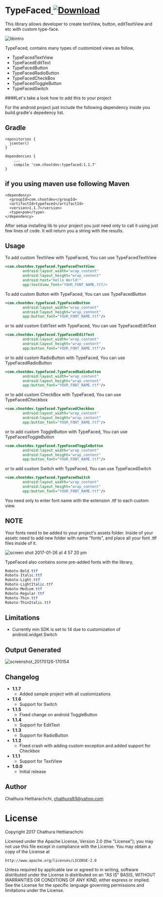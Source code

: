 # TypeFaced[ ![Download](https://api.bintray.com/packages/chathurahettiarachchi/maven/TypeFaced/images/download.svg) ](https://bintray.com/chathurahettiarachchi/maven/TypeFaced/_latestVersion)
This library allows developer to create textView, button, editTextView and etc with custom type-face.

![libintro](https://cloud.githubusercontent.com/assets/13764097/22328954/f6fa03be-e3e4-11e6-86c7-000da62f8042.jpg)

TypeFaced, contains many types of customized views as follow,
* TypeFacedTextView
* TypeFacedEditText
* TypeFacedButton
* TypeFacedRadioButton
* TypeFacedCheckBox
* TypeFacedToggleButton
* TypeFacedSwitch

####Let's take a look how to add this to your project

For the android project just include the following dependency inside you build.gradle's depedency list.

Gradle
------
```
repositories {
  jcenter()
}

dependencies {
    ...
    compile 'com.chootdev:typefaced:1.1.7'
}
```

if you using maven use following
Maven
------
```
<dependency>
  <groupId>com.chootdev</groupId>
  <artifactId>typefaced</artifactId>
  <version>1.1.7</version>
  <type>pom</type>
</dependency>
```

After setup installing lib to your project you just need only to call it using just few lines of code. It will return you a string with the results.

Usage
-----
To add custom TextView with TypeFaced, You can use TypeFacedTextView
```xml
<com.chootdev.typefaced.TypeFacedTextView
        android:layout_width="wrap_content"
        android:layout_height="wrap_content"
        android:text="Hello World!"
        app:textView_font="YOUR_FONT_NAME.ttf/>
```

To add custom Button with TypeFaced, You can use TypeFacedButton
```xml
<com.chootdev.typefaced.TypeFacedButton
        android:layout_width="wrap_content"
        android:layout_height="wrap_content"
        app:button_font="YOUR_FONT_NAME.ttf"/>
```

or to add custom EditText with TypeFaced, You can use TypeFacedEditText
```xml
<com.chootdev.typefaced.TypeFacedEditText
        android:layout_width="wrap_content"
        android:layout_height="wrap_content"
        app:button_font="YOUR_FONT_NAME.ttf"/>
```

or to add custom RadioButton with TypeFaced, You can use TypeFacedRadioButton
```xml
<com.chootdev.typefaced.TypeFacedRadioButton
        android:layout_width="wrap_content"
        android:layout_height="wrap_content"
        app:button_font="YOUR_FONT_NAME.ttf"/>
```

or to add custom CheckBox with TypeFaced, You can use TypeFacedCheckbox
```xml
<com.chootdev.typefaced.TypeFacedCheckbox
        android:layout_width="wrap_content"
        android:layout_height="wrap_content"
        app:button_font="YOUR_FONT_NAME.ttf"/>
```

or to add custom ToggleButton with TypeFaced, You can use TypeFacedToggleButton
```xml
<com.chootdev.typefaced.TypeFacedToggleButton
        android:layout_width="wrap_content"
        android:layout_height="wrap_content"
        app:button_font="YOUR_FONT_NAME.ttf"/>
```

or to add custom Switch with TypeFaced, You can use TypeFacedSwitch
```xml
<com.chootdev.typefaced.TypeFacedSwitch
        android:layout_width="wrap_content"
        android:layout_height="wrap_content"
        app:button_font="YOUR_FONT_NAME.ttf"/>
```

You need only to enter font name with the extension .ttf to each custom view.

NOTE
-----
Your fonts need to be added to your project's assets folder. Inside of your assetc need to add new folder with name "fonts", and place all your font .ttf files inside of it.

![screen shot 2017-01-26 at 4 57 20 pm](https://cloud.githubusercontent.com/assets/13764097/22329713/9827ab4e-e3e8-11e6-89ea-7999dd084bf3.png)

TypeFaced also contains some pre-added fonts with the library,
```java
Roboto-Bold.ttf
Roboto-Italic.ttf
Roboto-Light.ttf
Roboto-LightItalic.ttf
Roboto-Medium.ttf
Roboto-Regular.ttf
Roboto-Thin.ttf
Roboto-ThinItalic.ttf
```

Limitations
-----------
* Currently min SDK is set to 14 due to customization of android.widget.Switch

Output Generated
----------------
![screenshot_20170126-170154](https://cloud.githubusercontent.com/assets/13764097/22329863/45f989e0-e3e9-11e6-86e0-25836707bd1d.png)

Changelog
---------
* **1.1.7**
    * Added sample project with all customizations
* **1.1.6**
    * Support for Switch
* **1.1.5**
    * Fixed change on android ToggleButton
* **1.1.4**
    * Support for EditText
* **1.1.3**
    * Support for RadioButton
* **1.1.2**
    * Fixed crash with adding custom exception and added support for Checkbox
* **1.1.1**
    * Support for TextView
* **1.0.0**
    * Initial release
    
## Author

Chathura Hettiarachchi, chathura93@yahoo.com

# License
Copyright 2017 Chathura Hettiarachchi

Licensed under the Apache License, Version 2.0 (the "License");
you may not use this file except in compliance with the License.
You may obtain a copy of the License at

    http://www.apache.org/licenses/LICENSE-2.0

Unless required by applicable law or agreed to in writing, software
distributed under the License is distributed on an "AS IS" BASIS,
WITHOUT WARRANTIES OR CONDITIONS OF ANY KIND, either express or implied.
See the License for the specific language governing permissions and
limitations under the License.

